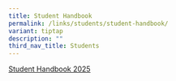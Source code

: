 ```yaml
---
title: Student Handbook
permalink: /links/students/student-handbook/
variant: tiptap
description: ""
third_nav_title: Students
---
```

<p><a href="https://online.flippingbook.com/view/1063509589/" rel="noopener noreferrer nofollow" target="_blank">Student Handbook 2025</a>
</p>
